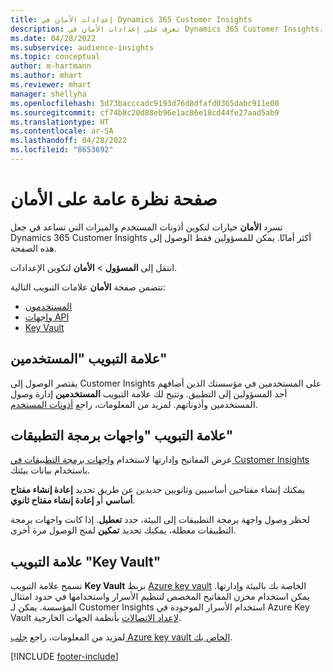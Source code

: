 ```yaml
---
title: إعدادات الأمان في Dynamics 365 Customer Insights
description: تعرف على إعدادات الأمان في Dynamics 365 Customer Insights.
ms.date: 04/28/2022
ms.subservice: audience-insights
ms.topic: conceptual
author: m-hartmann
ms.author: mhart
ms.reviewer: mhart
manager: shellyha
ms.openlocfilehash: 5d73bacccadc9193d76d8dfafd0365dabc911e00
ms.sourcegitcommit: cf74b8c20d88eb96e1ac86e18cd44fe27aad5ab9
ms.translationtype: HT
ms.contentlocale: ar-SA
ms.lasthandoff: 04/28/2022
ms.locfileid: "8653692"
---
```

# <a name="security-overview-page"></a>صفحة نظرة عامة على الأمان

تسرد **الأمان** خيارات لتكوين أذونات المستخدم والميزات التي تساعد في جعل Dynamics 365 Customer Insights أكثر أمانًا. يمكن للمسؤولين فقط الوصول إلى هذه الصفحة. 

انتقل إلى **المسؤول** > **الأمان** لتكوين الإعدادات.

تتضمن صفحة **الأمان** علامات التبويب التالية:
- [المستخدمون](#users-tab)
- [واجهات API](#apis-tab)
- [Key Vault](#key-vault-tab)

## <a name="users-tab"></a>علامة التبويب "المستخدمين"

يقتصر الوصول إلى Customer Insights على المستخدمين في مؤسستك الذين أضافهم أحد المسؤولين إلى التطبيق. وتتيح لك علامة التبويب **المستخدمين** إدارة وصول المستخدمين وأذوناتهم. لمزيد من المعلومات، راجع [أذونات المستخدم](permissions.md).

## <a name="apis-tab"></a>علامة التبويب "واجهات برمجة التطبيقات"

عرض المفاتيح وإدارتها لاستخدام [واجهات برمجة التطبيقات في Customer Insights](apis.md) باستخدام بيانات بيئتك.

يمكنك إنشاء مفتاحين أساسيين وثانويين جديدين عن طريق تحديد **إعادة إنشاء مفتاح أساسي** أو **إعادة إنشاء مفتاح ثانوي**. 

لحظر وصول واجهة برمجة التطبيقات إلى البيئة، حدد **تعطيل**. إذا كانت واجهات برمجة التطبيقات معطلة، يمكنك تحديد **تمكين** لمنح الوصول مرة أخرى.

## <a name="key-vault-tab"></a>علامة التبويب "Key Vault"

تسمح علامة التبويب **Key Vault** بربط [Azure key vault](/azure/key-vault/general/basic-concepts) الخاصة بك بالبيئة وإدارتها.
يمكن استخدام مخزن المفاتيح المخصص لتنظيم الأسرار واستخدامها في حدود امتثال المؤسسة. يمكن لـ Customer Insights استخدام الأسرار الموجودة في Azure Key Vault [لإعداد الاتصالات](connections.md) بأنظمة الجهات الخارجية.

لمزيد من المعلومات، راجع [جلب Azure key vault الخاص بك](use-azure-key-vault.md).


[!INCLUDE [footer-include](includes/footer-banner.md)]
